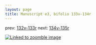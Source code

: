 ```yaml
---
layout: page
title: Manuscript e3, bifolio 133v-134r
---
```


prev: [132v-133r](../132v-133r/) next: [134v-135r](../134v-135r/)



[![Linked to zoomble image](http://www.homermultitext.org/iipsrv?IIIF=/project/homer/pyramidal/deepzoom/hmt/e3bifolio/v1/E3_133v_134r.tif/full/2000,/0/default.jpg)](http://www.homermultitext.org/ict2/?urn=urn:cite2:hmt:e3bifolio.v1:E3_133v_134r)

